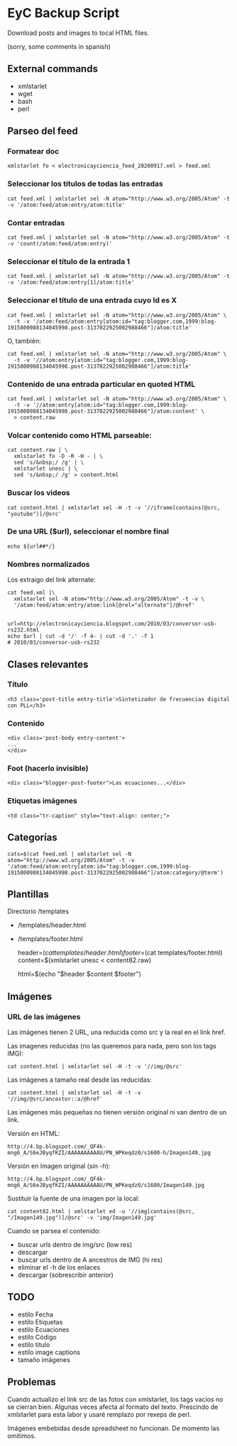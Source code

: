 EyC Backup Script
=================

Download posts and images to tocal HTML files.

(sorry, some comments in spanish)

External commands
-----------------

 - xmlstarlet
 - wget
 - bash
 - perl



Parseo del feed
---------------

### Formatear doc

    xmlstarlet fo < electronicayciencia_feed_20200917.xml > feed.xml

### Seleccionar los títulos de todas las entradas

    cat feed.xml | xmlstarlet sel -N atom="http://www.w3.org/2005/Atom" -t -v '/atom:feed/atom:entry/atom:title'

### Contar entradas

    cat feed.xml | xmlstarlet sel -N atom="http://www.w3.org/2005/Atom" -t -v 'count(/atom:feed/atom:entry)'

### Seleccionar el título de la entrada 1

    cat feed.xml | xmlstarlet sel -N atom="http://www.w3.org/2005/Atom" -t -v '/atom:feed/atom:entry[1]/atom:title'

### Seleccionar el título de una entrada cuyo Id es X

    cat feed.xml | xmlstarlet sel -N atom="http://www.w3.org/2005/Atom" \
      -t -v '/atom:feed/atom:entry[atom:id="tag:blogger.com,1999:blog-1915800988134045998.post-3137022925002988466"]/atom:title'

O, también:

    cat feed.xml | xmlstarlet sel -N atom="http://www.w3.org/2005/Atom" \
      -t -v '//atom:entry[atom:id="tag:blogger.com,1999:blog-1915800988134045998.post-3137022925002988466"]/atom:title'

### Contenido de una entrada particular en quoted HTML

    cat feed.xml | xmlstarlet sel -N atom="http://www.w3.org/2005/Atom" \
	  -t -v '//atom:entry[atom:id="tag:blogger.com,1999:blog-1915800988134045998.post-3137022925002988466"]/atom:content' \
	  > content.raw

### Volcar contenido como HTML parseable:

    cat content.raw | \
	  xmlstarlet fo -D -R -H - | \
	  sed 's/&nbsp;/ /g' | \
	  xmlstarlet unesc | \
	  sed 's/&nbsp;/ /g' > content.html


### Buscar los videos

	cat content.html | xmlstarlet sel -H -t -v '//iframe[contains(@src, "youtube")]/@src'

### De una URL ($url), seleccionar el nombre final

    echo ${url##*/}

### Nombres normalizados

Los extraigo del link alternate:

    cat feed.xml |\
      xmlstarlet sel -N atom="http://www.w3.org/2005/Atom" -t -v \
	  '/atom:feed/atom:entry/atom:link[@rel="alternate"]/@href'


    url=http://electronicayciencia.blogspot.com/2010/03/conversor-usb-rs232.html
    echo $url | cut -d '/' -f 4- | cut -d '.' -f 1
	# 2010/03/conversor-usb-rs232


Clases relevantes
-----------------

### Título

    <h3 class='post-title entry-title'>Sintetizador de frecuencias digital con PLL</h3>

### Contenido

    <div class='post-body entry-content'>
    ...
    </div>

### Foot (hacerlo invisible)

	<div class="blogger-post-footer">Las ecuaciones...</div>

### Etiquetas imágenes

    <td class="tr-caption" style="text-align: center;">


Categorías
----------

    cats=$(cat feed.xml | xmlstarlet sel -N atom="http://www.w3.org/2005/Atom" -t -v '/atom:feed/atom:entry[atom:id="tag:blogger.com,1999:blog-1915800988134045998.post-3137022925002988466"]/atom:category/@term')

Plantillas
----------

Directorio /templates
 - /templates/header.html
 - /templates/footer.html

    header=$(cat templates/header.html)
    footer=$(cat templates/footer.html)
    content=$(xmlstarlet unesc < content82.raw)

    html=$(echo "$header $content $footer")



Imágenes
--------

### URL de las imágenes

Las imágenes tienen 2 URL, una reducida como src y la real en el link href.

Las imagenes reducidas (no las queremos para nada, pero son los tags IMG):

	cat content.html | xmlstarlet sel -H -t -v '//img/@src'

Las imágenes a tamaño real desde las reducidas:

	cat content.html | xmlstarlet sel -H -t -v '//img/@src/ancestor::a/@href'

Las imágenes más pequeñas no tienen versión original ni van dentro de un link.

Versión en HTML:

    http://4.bp.blogspot.com/_QF4k-mng6_A/S6eJByqfKZI/AAAAAAAAAAU/PN_WPKeqdz0/s1600-h/Imagen149.jpg

Versión en Imagen original (sin -h):

    http://4.bp.blogspot.com/_QF4k-mng6_A/S6eJByqfKZI/AAAAAAAAAAU/PN_WPKeqdz0/s1600/Imagen149.jpg

Sustituir la fuente de una imagen por la local:

    cat content82.html | xmlstarlet ed -u '//img[contains(@src, "/Imagen149.jpg")]/@src' -v 'img/Imagen149.jpg'


Cuando se parsea el contenido:
 - buscar urls dentro de img/src (low res)
 - descargar
 - buscar urls dentro de A ancestros de IMG (hi res)
 - eliminar el -h de los enlaces
 - descargar (sobrescribir anterior)




TODO
----

 - estilo Fecha
 - estilo Etiquetas
 - estilo Ecuaciones
 - estilo Código
 - estilo titulo
 - estilo image captions
 - tamaño imágenes

Problemas
---------

Cuando actualizo el link src de las fotos con xmlstarlet, los tags vacíos no se cierran bien. Algunas veces afecta al formato del texto. Prescindo de xmlstarlet para esta labor y usaré remplazo por rexeps de perl.

Imágenes embebidas desde spreadsheet no funcionan. De momento las omitimos.


